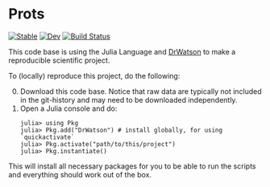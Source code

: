 # Prots

[![Stable](https://img.shields.io/badge/docs-stable-blue.svg)](https://kool7d.github.io/Prots.jl/stable)
[![Dev](https://img.shields.io/badge/docs-dev-blue.svg)](https://kool7d.github.io/Prots.jl/dev)
[![Build Status](https://github.com/kool7d/Prots.jl/workflows/CI/badge.svg)](https://github.com/kool7d/Prots.jl/actions)

This code base is using the Julia Language and [DrWatson](https://juliadynamics.github.io/DrWatson.jl/stable/)
to make a reproducible scientific project.

To (locally) reproduce this project, do the following:

0. Download this code base. Notice that raw data are typically not included in the
   git-history and may need to be downloaded independently.
1. Open a Julia console and do:
   ```
   julia> using Pkg
   julia> Pkg.add("DrWatson") # install globally, for using `quickactivate`
   julia> Pkg.activate("path/to/this/project")
   julia> Pkg.instantiate()
   ```

This will install all necessary packages for you to be able to run the scripts and
everything should work out of the box.
